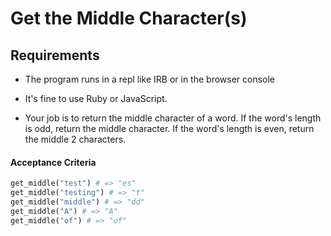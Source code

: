 # Get the Middle Character(s)

## Requirements


- The program runs in a repl like IRB or in the browser console

- It's fine to use Ruby or JavaScript.

- Your job is to return the middle character of a word. If the word's length is odd, return the middle character. If the word's length is even, return the middle 2 characters.

#### Acceptance Criteria

```ruby
get_middle("test") # => "es"
get_middle("testing") # => "t"
get_middle("middle") # => "dd"
get_middle("A") # => "A"
get_middle("of") # => "of"
```